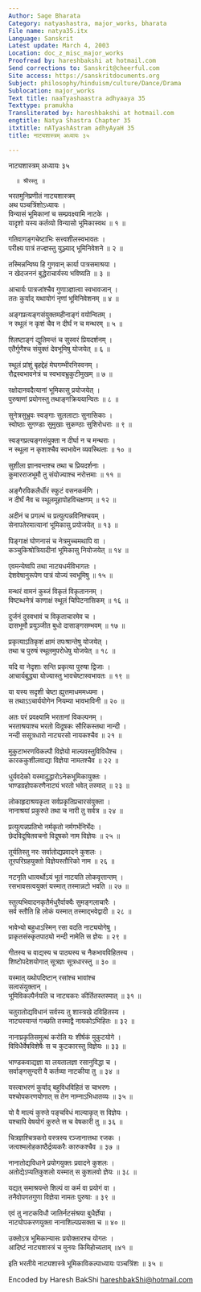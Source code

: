 ```yaml
---
Author: Sage Bharata
Category: natyashastra, major_works, bharata
File name: natya35.itx
Language: Sanskrit
Latest update: March 4, 2003
Location: doc_z_misc_major_works
Proofread by: hareshbakshi at hotmail.com
Send corrections to: Sanskrit@cheerful.com
Site access: https://sanskritdocuments.org
Subject: philosophy/hinduism/culture/Dance/Drama
Sublocation: major_works
Text title: naaTyashaastra adhyaaya 35
Texttype: pramukha
Transliterated by: hareshbakshi at hotmail.com
engtitle: Natya Shastra Chapter 35
itxtitle: nATyashAstram adhyAyaH 35
title: नाट्यशास्त्रम् अध्यायः ३५

---
```

  
 नाट्यशास्त्रम् अध्यायः ३५   
  
      ॥ श्रीरस्तु ॥  
  
भरतमुनिप्रणीतं नाट्यशास्त्रम्  
अथ पञ्चत्रिंशोऽध्यायः ।  
विन्यासं भूमिकानां च सम्प्रवक्ष्यामि नाटके ।  
यादृशो यस्य कर्तव्यो विन्यासो भूमिकास्वथ ॥ १ ॥  
  
गतिवागङ्गचेष्टाभिः सत्त्वशीलस्वभावतः ।  
परीक्ष्य पात्रं तज्ज्ञस्तु युञ्ज्याद् भूमिनिवेशने ॥ २ ॥  
  
तस्मिन्नन्विष्य हि गुणवान् कार्या पात्रसमाश्रया ।  
न खेदजननं बुद्धेराचार्यस्य भविष्यति ॥ ३ ॥  
  
आचार्यः पात्रजांश्चैव गुणाञ्ज्ञात्वा स्वभावजान् ।  
ततः कुर्याद् यथायोगं नृणां भूमिनिवेशनम् ॥ ४ ॥  
  
अङ्गप्रत्यङ्गसंयुक्तमहीनाङ्गं वयोन्वितम् ।  
न स्थूलं न कृशं चैव न दीर्घं न च मन्थरम् ॥ ५ ॥  
  
श्लिष्टाङ्गं द्युतिमन्तं च सुस्वरं प्रियदर्शनम् ।  
एतैर्गुणैश्च संयुक्तं देवभूमिषु योजयेत् ॥ ६ ॥  
  
स्थूलं प्रांशुं बृहद्देहं मेघगम्भीरनिस्वनम् ।  
रौद्रस्वभावनेत्रं च स्वभावभ्रुकुटीमुखम् ॥ ७ ॥  
  
रक्षोदानवदैत्यानां भूमिकासु प्रयोजयेत् ।  
पुरुषाणां प्रयोगस्तु तथाङ्गक्रिययान्वितः ॥ ८ ॥  
  
सुनेत्रसुभ्रुवः स्वङ्गाः सुललाटाः सुनासिकाः ।  
स्वोष्ठाः सुगण्डाः सुमुखाः सुकण्ठाः सुशिरोधराः ॥ ९ ॥  
  
स्वङ्गप्रत्यङ्गसंयुक्ता न दीर्घा न च मन्थराः ।  
न स्थूला न कृशाश्चैव स्वभावेन व्यवस्थिताः ॥ १० ॥  
  
सुशीला ज्ञानवन्तश्च तथा च प्रियदर्शनाः ।  
कुमारराजभूमौ तु संयोज्याश्च नरोत्तमाः ॥ ११ ॥  
  
अङ्गैरविकलैर्धीरं स्फुटं वसनकर्मणि ।  
न दीर्घं नैव च स्थूलमूहापोहविचक्षणम् ॥ १२ ॥  
  
अदीनं च प्रगल्भं च प्रत्युत्पन्नविनिश्चयम् ।  
सेनापतेरमात्यानां भूमिकासु प्रयोजयेत् ॥ १३ ॥  
  
पिङ्गाक्षं घोणनासं च नेत्रमुच्चमथापि वा ।  
कञ्चुकिश्रोत्रियादीनां भूमिकासु नियोजयेत् ॥ १४ ॥  
  
एवमन्येष्वपि तथा नाट्यधर्मविभागतः ।  
देशवेषानुरूपेण पात्रं योज्यं स्वभूमिषु ॥ १५ ॥  
  
मन्थरं वामनं कुब्जं विकृतं विकृताननम् ।  
विष्टब्धनेत्रं काणाक्षं स्थूलं चिपिटनासिकम् ॥ १६ ॥  
  
दुर्जनं दुस्वभावं च विकृताचारमेव च ।  
दासभूमौ प्रयुञ्जीत बुधो दासाङ्गसम्भवम् ॥ १७ ॥  
  
प्रकृत्याऽतिकृशं क्षामं तपःश्रान्तेषु योजयेत् ।  
तथा च पुरुषं स्थूलमुपरोधेषु योजयेत् ॥ १८ ॥  
  
यदि वा नेदृशाः सन्ति प्रकृत्या पुरुषा द्विजाः ।  
आचार्यबुद्ध्या योज्यास्तु भावचेष्टास्वभावतः ॥ १९ ॥  
  
या यस्य सदृशी चेष्टा ह्युत्तमाधममध्यमा ।  
स तथाऽऽचार्ययोगेन नियम्या भावभाविनी ॥ २० ॥  
  
अतः परं प्रवक्ष्यामि भरतानां विकल्पनम् ।  
भरताश्रयाश्च भरतो विदूषकः सौरिकस्तथा नान्दी ।  
नन्दी ससूत्रधारो नाट्यरसो नायकश्चैव ॥ २१ ॥  
  
मुकुटाभरणविकल्पौ विज्ञेयो माल्यवस्तुविविधैश्च ।  
कारककुशीलवाद्या विज्ञेया नामतश्चैव ॥ २२ ॥  
  
धुर्यवदेको यस्मादुद्धारोऽनेकभूमिकायुक्तः ।  
भाण्डग्रहोपकरणैनाट्यं भरतो भवेत् तस्मात् ॥ २३ ॥  
  
लोकाहृदाश्रयकृता सर्वप्रकृतिप्रचारसंयुक्ता ।  
नानाश्रयां प्रकुरुते तथा च नारी तु सर्वत्र ॥ २४ ॥  
  
प्रत्युत्पन्नप्रतिभो नर्मकृतो नर्मगर्भनिर्भेदः ।  
छेदविदूषितवचनो विदूषको नाम विज्ञेयः ॥ २५ ॥  
  
तूर्यतिस्तु नरः सर्वातोद्यप्रवादने कुशलः ।  
तूरपरिग्रहयुक्तो विज्ञेयस्तौरिको नाम ॥ २६ ॥  
  
नटनृति धात्वर्थोऽयं भूतं नाटयति लोकवृत्तान्तम् ।  
रसभावसत्वयुक्तं यस्मात् तस्मान्नटो भवति ॥ २७ ॥  
  
स्तुत्यभिवादनकृतैर्मधुरैर्वाक्यैः सुमङ्गलाचारैः ।  
सर्व स्तौति हि लोकं यस्मात् तस्माद्भवेद्वादी ॥ २८ ॥  
  
भावेभ्यो बहुधाऽस्मिन् रसा वदति नाट्ययोगेषु ।  
प्राकृतसंस्कृतपाठ्यो नन्दी नामेति स ज्ञेयः ॥ २९ ॥  
  
गीतस्य च वाद्यस्य च पाठ्यस्य च नैकभावविहितस्य ।  
शिष्टोपदेशयोगात् सूत्रज्ञः सूत्रधारस्तु ॥ ३० ॥  
  
यस्मात् यथोपदिष्टान् रसांश्च भावांश्च  
सत्वसंयुक्तान् ।  
भूमिविकल्पैर्नयति च नाट्यकरः कीर्तितस्तस्मात् ॥ ३१ ॥  
  
चतुरातोद्यविधानं सर्वस्य तु शास्त्रखे दविहितस्य ।  
नाट्यस्यान्तं गच्छति तस्माद्वै नायकोऽभिहितः ॥ ३२ ॥  
  
नानाप्रकृतिसमुत्थं करोति यः शीर्षकं मुकुटयोगे ।  
विविधैर्वेषविशेषैः स च कुटकारस्तु विज्ञेयः ॥ ३३ ॥  
  
भाण्डकवाद्यज्ञा या लयतालज्ञा रसानुविद्धा च ।  
सर्वाङ्गसुन्दरी वै कर्तव्या नाटकीया तु ॥ ३४ ॥  
  
यस्त्वाभरणं कुर्याद् बहुविधविहितं स चाभरणः ।  
यश्चोपकरणयोगात् स तेन नाम्नाऽभिधातव्यः ॥ ३५ ॥  
  
यो वै माल्यं कुरुते पङ्चविधं माल्याकृत् स विज्ञेयः ।  
यश्चापि वेषयोगं कुरुते स च वेषकारी तु ॥ ३६ ॥  
  
चित्रज्ञश्चित्रकरो वस्त्रस्य रञ्जानात्तथा रजकः ।  
जत्वश्मलोहकाष्ठैर्द्रव्यकरैः कारुकश्चैव ॥ ३७ ॥  
  
नानातोद्यविधाने प्रयोगयुक्तः प्रवादने कुशलः ।  
अतोद्येऽप्यतिकुशलो यस्मात् स कुशलवो ज्ञेयः ॥ ३८ ॥  
  
यद्यत् समाश्रयन्ते शिल्पं वा कर्म वा प्रयोगं वा ।  
तनैवोपगतगुणा विज्ञेया नामतः पुरुषाः ॥ ३९ ॥  
  
एवं तु नाटकविधौ जातिर्नटसंश्रया बुधैर्ज्ञेया ।  
नाट्योपकरणयुक्ता नानाशिल्पप्रसक्ता च ॥ ४० ॥  
  
उक्तोऽत्र भूमिकान्यासः प्रयोक्तारश्च योगतः ।  
आदिष्टं नाट्यशास्त्रं च मुनयः किमिहोच्यताम् ॥४१ ॥  
  
इति भरतीये नाट्यशास्त्रे भूमिकाविकल्पाध्यायः पञ्चत्रिंशः ॥ ३५ ॥  
  
  
Encoded by Haresh BakShi hareshbakShi@hotmail.com  
  

